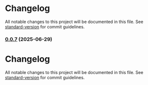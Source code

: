 # Changelog

All notable changes to this project will be documented in this file. See [standard-version](https://github.com/conventional-changelog/standard-version) for commit guidelines.

### [0.0.7](https://github.com/felipap/nudge/compare/v0.0.8...v0.0.7) (2025-06-29)

# Changelog

All notable changes to this project will be documented in this file. See [standard-version](https://github.com/conventional-changelog/standard-version) for commit guidelines.
